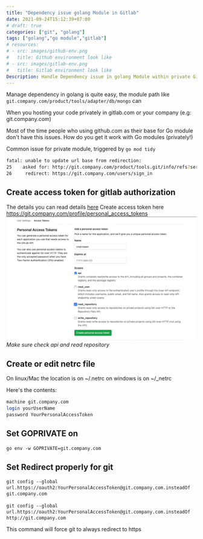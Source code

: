 ```yaml
---
title: "Dependency issue golang Module in Gitlab"
date: 2021-09-24T15:12:39+07:00
# draft: true
categories: ["git", "golang"]
tags: ["golang","go module","gitlab"]
# resources:
# - src: images/github-env.png
#   title: Github environment look like
# - src: images/gitlab-env.png
#   title: Gitlab environment look like
Description: Handle Dependency issue in golang Module within private Gitlab like a bos
---
```


Manage dependency in golang is quite easy, the module path like `git.company.com/product/tools/adapter/db/mongo` can 

When you hosting your code privately in gitlab.com or your company (e.g: git.company.com) 

Most of the time people who using github.com as their base for Go module don't have this issues.
How do you get it work with Go modules (privately!)

Common issue for private module, triggered by `go mod tidy`
```sh
fatal: unable to update url base from redirection:
25 	  asked for: http://git.company.com/product/tools.git/info/refs?service=git-upload-pack
26 	   redirect: https://git.company.com/users/sign_in
```

## Create access token for gitlab authorization
The details you can read details [here](https://docs.gitlab.com/ee/user/profile/personal_access_tokens.html)
Create access token here https://git.company.com/profile/personal_access_tokens
![Personal Access Token](images/personal-access-token.png)
*Make sure check api and read repository*

## Create or edit netrc file
On linux/Mac the location is on ~/.netrc on windows is on ~/_netrc 

Here's the contents:
```sh
machine git.company.com
login yourUserName
password YourPersonalAccessToken
```

## Set GOPRIVATE on
`go env -w GOPRIVATE=git.company.com`

## Set Redirect properly for git
```
git config --global url.https://oauth2:YourPersonalAccessToken@git.company.com.insteadOf git.company.com

git config --global url.https://oauth2:YourPersonalAccessToken@git.company.com.insteadOf http://git.company.com
```

This command will force git to always redirect to https